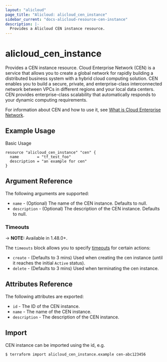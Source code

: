 ```yaml
---
layout: "alicloud"
page_title: "Alicloud: alicloud_cen_instance"
sidebar_current: "docs-alicloud-resource-cen-instance"
description: |-
  Provides a Alicloud CEN instance resource.
---
```


# alicloud\_cen_instance

Provides a CEN instance resource. Cloud Enterprise Network (CEN) is a service that allows you to create a global network for rapidly building a distributed business system with a hybrid cloud computing solution. CEN enables you to build a secure, private, and enterprise-class interconnected network between VPCs in different regions and your local data centers. CEN provides enterprise-class scalability that automatically responds to your dynamic computing requirements.

For information about CEN and how to use it, see [What is Cloud Enterprise Network](https://www.alibabacloud.com/help/doc-detail/59870.htm).

## Example Usage

Basic Usage

```
resource "alicloud_cen_instance" "cen" {
  name        = "tf_test_foo"
  description = "an example for cen"
}
```
## Argument Reference

The following arguments are supported:

* `name` - (Optional) The name of the CEN instance. Defaults to null.
* `description` - (Optional) The description of the CEN instance. Defaults to null.

### Timeouts

-> **NOTE:** Available in 1.48.0+.

The `timeouts` block allows you to specify [timeouts](https://www.terraform.io/docs/configuration-0-11/resources.html#timeouts) for certain actions:

* `create` - (Defaults to 3 mins) Used when creating the cen instance (until it reaches the initial `Active` status). 
* `delete` - (Defaults to 3 mins) Used when terminating the cen instance. 

## Attributes Reference

The following attributes are exported:

* `id` - The ID of the CEN instance.
* `name` - The name of the CEN instance.
* `description` - The description of the CEN instance.

## Import

CEN instance can be imported using the id, e.g.

```
$ terraform import alicloud_cen_instance.example cen-abc123456
```

